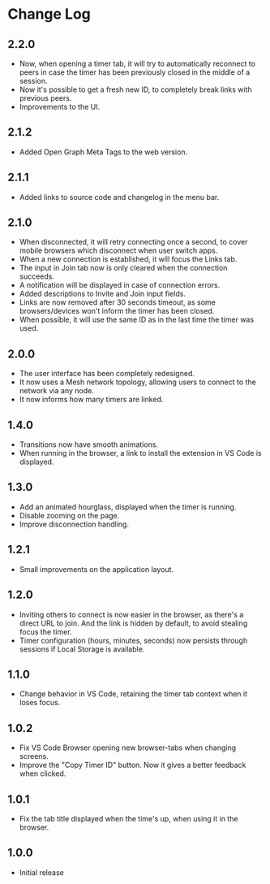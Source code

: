 # Change Log

## 2.2.0

- Now, when opening a timer tab, it will try to automatically reconnect to peers in case the timer has been previously closed in the middle of a session.
- Now it's possible to get a fresh new ID, to completely break links with previous peers.
- Improvements to the UI.

## 2.1.2

- Added Open Graph Meta Tags to the web version.

## 2.1.1

- Added links to source code and changelog in the menu bar.

## 2.1.0

- When disconnected, it will retry connecting once a second, to cover mobile browsers which disconnect when user switch apps.
- When a new connection is established, it will focus the Links tab.
- The input in Join tab now is only cleared when the connection succeeds.
- A notification will be displayed in case of connection errors.
- Added descriptions to Invite and Join input fields.
- Links are now removed after 30 seconds timeout, as some browsers/devices won't inform the timer has been closed.
- When possible, it will use the same ID as in the last time the timer was used.

## 2.0.0

- The user interface has been completely redesigned.
- It now uses a Mesh network topology, allowing users to connect to the network via any node.
- It now informs how many timers are linked.

## 1.4.0

- Transitions now have smooth animations.
- When running in the browser, a link to install the extension in VS Code is displayed.

## 1.3.0

- Add an animated hourglass, displayed when the timer is running.
- Disable zooming on the page.
- Improve disconnection handling.

## 1.2.1

- Small improvements on the application layout.

## 1.2.0

- Inviting others to connect is now easier in the browser, as there's a direct URL to join. And the link is hidden by default, to avoid stealing focus the timer.
- Timer configuration (hours, minutes, seconds) now persists through sessions if Local Storage is available.

## 1.1.0

- Change behavior in VS Code, retaining the timer tab context when it loses focus.

## 1.0.2

- Fix VS Code Browser opening new browser-tabs when changing screens.
- Improve the "Copy Timer ID" button. Now it gives a better feedback when clicked.

## 1.0.1

- Fix the tab title displayed when the time's up, when using it in the browser.

## 1.0.0

- Initial release
